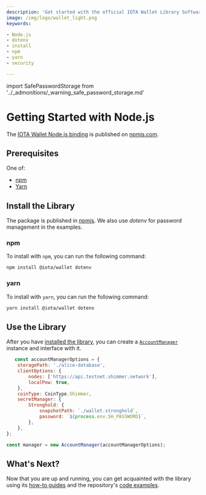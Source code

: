 ```yaml
---
description: 'Get started with the official IOTA Wallet Library Software Node.js binding.'
image: /img/logo/wallet_light.png
keywords:

- Node.js
- dotenv
- install
- npm
- yarn
- security

---
```

import SafePasswordStorage from '../_admonitions/_warning_safe_password_storage.md'

# Getting Started with Node.js

The [IOTA Wallet Node.js binding](https://www.npmjs.com/package/@iota/wallet) is published
on [npmjs.com](https://www.npmjs.com/).

<SafePasswordStorage />

## Prerequisites

One of:

* [npm](https://www.npmjs.com/)
* [Yarn](https://yarnpkg.com/)

## Install the Library

The package is published in [npmjs](https://www.npmjs.com/package/@iota/wallet). We also use _dotenv_ for password
management in the examples.

### npm

To install with `npm`, you can run the following command:

```bash
npm install @iota/wallet dotenv
```

### yarn

To install with `yarn`, you can run the following command:

```bash
yarn install @iota/wallet dotenv
```

## Use the Library

After you have [installed the library](#install-the-library), you can create
a [`AccountManager`](./../libraries/nodejs/references/classes/AccountManager.md)
instance and interface with it.

```javascript
   const accountManagerOptions = {
    storagePath: './alice-database',
    clientOptions: {
        nodes: ['https://api.testnet.shimmer.network'],
        localPow: true,
    },
    coinType: CoinType.Shimmer,
    secretManager: {
        Stronghold: {
            snapshotPath: `./wallet.stronghold`,
            password: `${process.env.SH_PASSWORD}`,
        },
    },
};

const manager = new AccountManager(accountManagerOptions);
```

## What's Next?

Now that you are up and running, you can get acquainted with the library using
its [how-to guides](../how_tos/00_run_how_tos.mdx) and the
repository's [code examples](https://github.com/iotaledger/wallet.rs/tree/develop/bindings/nodejs/examples).
